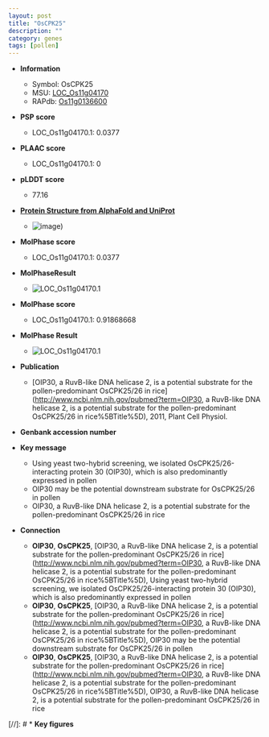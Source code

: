 ```yaml
---
layout: post
title: "OsCPK25"
description: ""
category: genes
tags: [pollen]
---
```


* **Information**  
    + Symbol: OsCPK25  
    + MSU: [LOC_Os11g04170](http://rice.plantbiology.msu.edu/cgi-bin/ORF_infopage.cgi?orf=LOC_Os11g04170)  
    + RAPdb: [Os11g0136600](http://rapdb.dna.affrc.go.jp/viewer/gbrowse_details/irgsp1?name=Os11g0136600)  

* **PSP score**  
    + LOC_Os11g04170.1: 0.0377 

* **PLAAC score**  
    + LOC_Os11g04170.1: 0 

* **pLDDT score**
    + 77.16

* **[Protein Structure from AlphaFold and UniProt](https://www.uniprot.org/uniprotkb/Q2RAV0/entry#structure)**
    + ![image](https://ricepsp.github.io/images/Q2/AF-Q2RAV0-F1.png))

* **MolPhase score**
    + LOC_Os11g04170.1: 0.0377

* **MolPhaseResult**
    + ![LOC_Os11g04170.1](https://ricepsp.github.io/pictures/LOC_Os11g/LOC_Os11g04170.1.png)

* **MolPhase score**
    + LOC_Os11g04170.1: 0.91868668

* **MolPhase Result**
    + ![LOC_Os11g04170.1](https://304243504.github.io/Pictures/LOC_Os11g/LOC_Os11g04170.1.png)

* **Publication**  
    + [OIP30, a RuvB-like DNA helicase 2, is a potential substrate for the pollen-predominant OsCPK25/26 in rice](http://www.ncbi.nlm.nih.gov/pubmed?term=OIP30, a RuvB-like DNA helicase 2, is a potential substrate for the pollen-predominant OsCPK25/26 in rice%5BTitle%5D), 2011, Plant Cell Physiol.

* **Genbank accession number**  

* **Key message**  
    + Using yeast two-hybrid screening, we isolated OsCPK25/26-interacting protein 30 (OIP30), which is also predominantly expressed in pollen
    + OIP30 may be the potential downstream substrate for OsCPK25/26 in pollen
    + OIP30, a RuvB-like DNA helicase 2, is a potential substrate for the pollen-predominant OsCPK25/26 in rice

* **Connection**  
    + __OIP30__, __OsCPK25__, [OIP30, a RuvB-like DNA helicase 2, is a potential substrate for the pollen-predominant OsCPK25/26 in rice](http://www.ncbi.nlm.nih.gov/pubmed?term=OIP30, a RuvB-like DNA helicase 2, is a potential substrate for the pollen-predominant OsCPK25/26 in rice%5BTitle%5D), Using yeast two-hybrid screening, we isolated OsCPK25/26-interacting protein 30 (OIP30), which is also predominantly expressed in pollen
    + __OIP30__, __OsCPK25__, [OIP30, a RuvB-like DNA helicase 2, is a potential substrate for the pollen-predominant OsCPK25/26 in rice](http://www.ncbi.nlm.nih.gov/pubmed?term=OIP30, a RuvB-like DNA helicase 2, is a potential substrate for the pollen-predominant OsCPK25/26 in rice%5BTitle%5D), OIP30 may be the potential downstream substrate for OsCPK25/26 in pollen
    + __OIP30__, __OsCPK25__, [OIP30, a RuvB-like DNA helicase 2, is a potential substrate for the pollen-predominant OsCPK25/26 in rice](http://www.ncbi.nlm.nih.gov/pubmed?term=OIP30, a RuvB-like DNA helicase 2, is a potential substrate for the pollen-predominant OsCPK25/26 in rice%5BTitle%5D), OIP30, a RuvB-like DNA helicase 2, is a potential substrate for the pollen-predominant OsCPK25/26 in rice

[//]: # * **Key figures**  


